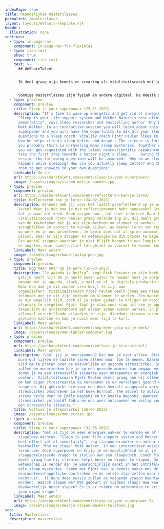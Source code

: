 ```yaml
---
indexPage: true
title: Maandelijkse Masterclasses
permalink: /masterclass/
layout: layouts/default-template.njk
header:
  illustration: none
sections:
  - type: in-page-nav
    component: in-page-nav-for-flexibles
  - type: rich-text
    show: true
    component: rich-text
    text: >-
      ## WeShareTalent


      Ik deel graag mijn kennis en ervaring als vitaliteitscoach met jou. Hopelijk helpt het jou om je energieker, gezonder en gelukkiger te gaan voelen. In samenwerking met WeShareTalent geef ik een aantal gratis masterclasses. Hieronder vind je een overzicht van de aankomende masterclasses. Klik op de masterclass waar je aan mee wil doen en meld je aan! 


      Sommige masterclasses zijn fysiek én andere digitaal. De meeste zijn toegankelijk voor internationale deelnemers, dus zal de voertaal Engels zijn.
  - type: preview
    component: preview
    title: Sleep is your superpower (25-01-2023)
    description: "It’s time to wake up energetic and get rid of sleepless nights.
      “Sleep is your life-support system and Mother Nature’s best effort yet at
      immortality”, says sleep researcher and bestselling author ‘Why We Sleep’
      Matt Walker. In an interactive session you will learn about this
      superpower and you will have the opportunity to ask all your sleep-related
      questions to a sleep coach. Vitality coach Pjotr ​​Peulen likes to share
      how he helps clients sleep better and deeper. The science is further than
      you probably think in unraveling many sleep mysteries. Together with Pjotr
      ​​you can get acquainted with the latest neuroscientific breakthroughs and
      take the first step towards a better night’s sleep.     During this
      session the following questions will be answered:  Why do we sleep? What
      happens while sleeping? How can you actually sleep better? And there is
      room to get answers to your own questions"
    linkLabel: Go on!
    url: https://wesharetalent.com/event/sleep-is-your-superpower/
    image: /assets/images/slapen-meisje-handen.jpg
  - type: preview
    component: preview
    url: https://wesharetalent.com/event/reflecteren-kan-je-leren/
    title: Reflecteren kan je leren (24-02-2023)
    description: Wanneer heb jij voor het laatst gereflecteerd op je werk óf op je
      leven? Weet je nog hoe je dat reflectiemoment hebt aangepakt? Grote kans
      dat je maar wat deed. Geen zorgen hoor, dat doet iedereen! Daar brengt
      vitaliteitscoach Pjotr Peulen graag verandering in. Hij deelt graag een
      van de technieken met je uit zijn methode om slimmer te werken.  Je moet
      terugblikken om vooruit te kunnen kijken. We moeten leren van tegenslagen
      op werk én in ons privéleven. Je brein doet dat al op de automatische
      piloot, maar er zijn stappen en oefeningen om dit proces te begeleiden.
      Een aantal stappen waardoor je niet blijft hangen in een loopje van zorgen
      en angsten, maar constructief terugblikt om vooruit te kunnen komen.
    linkLabel: Meer weten!
    image: /assets/images/hand-laptop-pen.jpg
  - type: preview
    component: preview
    title: Nog meer GRIP op je werk (15-03-2023)
    description: “Je agenda is heilig”, zegt Rick Pastoor in zijn boek GRIP. En
      gelijk heeft hij! Om je hoofd boven water te houden moet je zorgvuldig
      omgaan met je agenda, slack, e-mail en al je digitale productivity tools.
      Maar hoe doe je dit zonder uren kwijt te zijn aan
      organiseren?  Vitaliteitscoach Pjotr Peulen deelt graag een nieuwe
      techniek met je uit zijn methode om slimmer te werken. Een manier om met
      zo min mogelijk tijd, toch al je taken gedaan te krijgen én nooit meer een
      afspraak te vergeten. Pjotr legt je stap voor stap uit hoe je agenda,
      takenlijst en projectenbord met elkaar samen kunnen werken, in plaats van
      allemaal verschillende eilandjes te zijn. Hierdoor stromen taken door een
      geoliede machine én kom je nooit meer tijd te kort.
    linkLabel: Meer weten!
    url: https://wesharetalent.com/event/nog-meer-grip-op-je-werk/
    image: /assets/images/man-tablet-computer.jpg
  - type: preview
    component: preview
    url: https://wesharetalent.com/event/voltooi-je-stresscirkel/
    linkLabel: Meer weten!
    description: "Voel jij je overspannen? Dan ben je niet alleen. Stress en
      burn-out lijken de laatste jaren alleen maar toe te nemen. Daarom is het
      tijd om te praten over de natuurlijke en gezonde stresscirkel. Samen
      zullen we onderzoeken hoe je op een gezonde manier kan omgaan met stress,
      zodat je na een stressvolle situatie weer ontspannen en energiek kan
      voelen.  Vitaliteitscoach Pjotr Peulen deelt graag hoe hij cliënten helpt
      om hun eigen stressreactie te herkennen en er vervolgens gezond op te
      reageren. Hij gebruikt hiervoor een door hemzelf aangepaste versie van de
      stresscirkel omschreven in het boek Burnout: The secret to solving the
      stress cycle door Dr Emily Nagoski en Dr Amelia Nagoski. Wanneer is de
      stresscirkel voltooid? Zodra we ons weer ontspannen en veilig voelen na
      een stressvolle situatie."
    title: Voltooi je stresscirkel (26-04-2023)
    image: /assets/images/man-stress.jpg
  - type: preview
    component: preview
    title: Sleep is your superpower (31-05-2023)
    description: "Het is tijd om weer energiek wakker te worden en af te rekenen met
      slapeloze nachten. “Sleep is your life-support system and Mother Nature’s
      best effort yet at immortality”, zeg slaaponderzoeker en auteur van de
      bestseller ‘Why we sleep’ Matt Walker. In een interactieve sessie zal je
      leren over deze superpower en krijg je de mogelijkheid om al je
      slaapgerelateerde vragen te stellen aan een slaapcoach. Coach Pjotr Peulen
      deelt graag hoe hij cliënten helpt beter en dieper te slapen. De
      wetenschap is verder dan je waarschijnlijk denkt in het ontrafelen van de
      vele slaap mysteries. Samen met Pjotr kan je kennis maken met de laatste
      neurowetenschappelijke doorbraken en de eerste stap zetten naar een beter
      nachtrust.  Tijdens deze sessie zullen de volgende vragen beantwoord
      worden:  Waarom slapen we? Wat gebeurt er tijdens slaap? Hoe kan je
      daadwerkelijk beter slapen? En is er ruimte om antwoorden te krijgen op
      jouw eigen vragen"
    linkLabel: Meer weten!
    url: https://wesharetalent.com/event/sleep-is-your-superpower-3/
    image: /assets/images/meisje-slapen-masker-telefoon.jpg
seo:
  title: Masterclass
  description: masterclass
---
```

